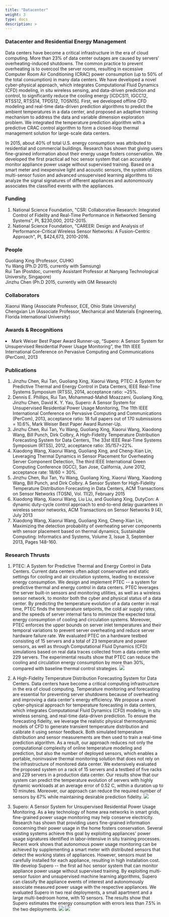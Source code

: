 ```yaml
---
title: "Datacenter"
weight: 3
type: docs
description: >
---
```


### **Datacenter and Residential Energy Management**
Data centers have become a critical infrastructure in the era of cloud computing. More than 23% of data center outages are caused by servers’ overheating-induced shutdowns. The common practice to prevent overheating is to overcool the server rooms, resulting in excessive Computer Room Air Conditioning (CRAC) power consumption (up to 50% of the total consumption) in many data centers. We have developed a novel cyber-physical approach, which integrates Computational Fluid Dynamics (CFD) modeling, in situ wireless sensing, and data-driven prediction and control, to significantly reduce the cooling energy [ICDCS11, IGCC12, RTSS12, RTSS14, TPDS12, TOSN15]. First, we developed offline CFD modeling and real-time data-driven prediction algorithms to predict the ambient temperatures in a data center, and proposed an adaptive training mechanism to address the data and variable dimension exploration problem. We integrated the temperature prediction algorithm with a predictive CRAC control algorithm to form a closed-loop thermal management solution for large-scale data centers.

In 2015, about 40% of total U.S. energy consumption was attributed to residential and commercial buildings. Research has shown that giving users fine-grained information about their energy usage fosters conservation. We developed the first practical ad hoc sensor system that can accurately monitor appliance power usage without supervised training. Based on a smart meter and inexpensive light and acoustic sensors, the system utilizes multi-sensor fusion and advanced unsupervised learning algorithms to analyze the signal signatures of different appliances and autonomously associates the classified events with the appliances.

### **Funding**
1. National Science Foundation, "CSR: Collaborative Research: Integrated Control of Fidelity and Real-Time Performance in Networked Sensing Systems", PI, $230,000, 2012-2015.
2. National Science Foundation, "CAREER: Design and Analysis of Performance-Critical Wireless Sensor Networks: A Fusion-Centric Approach", PI, $424,673, 2010-2016.

### **People**
Guoliang Xing (Professor, CUHK)<br>
Yu Wang (Ph.D 2015, currently with Samsung)<br>
Rui Tan (Postdoc, currently Assistant Professor at Nanyang Technological University, Singapore)<br>
Jinzhu Chen (Ph.D 2015, currently with GM Research)

### **Collaborators**
Xiaorui Wang (Associate Professor, ECE, Ohio State University)<br>
Chengxian Lin (Associate Professor, Mechanical and Materials Engineering, Florida International University)

### **Awards & Recognitions**
<li>Mark Weiser Best Paper Award Runner-up, “Supero: A Sensor System for Unsupervised Residential Power Usage Monitoring”, the 11th IEEE International Conference on Pervasive Computing and Communications (PerCom), 2013</li>
                                        

### **Publications**
1. Jinzhu Chen, Rui Tan, Guoliang Xing, Xiaorui Wang, PTEC: A System for Predictive Thermal and Energy Control in Data Centers, IEEE Real-Time Systems Symposium (RTSS), 2014, acceptance ratio: ~25%.
2. Dennis E. Phillips, Rui Tan, Mohammad-Mahdi Moazzami, Guoliang Xing, Jinzhu Chen, David K. Y. Yau, Supero: A Sensor System for Unsupervised Residential Power Usage Monitoring, The 11th IEEE International Conference on Pervasive Computing and Communications (PerCom), 2013, acceptance ratio: 18 full papers out of 170 submissions = 10.6%, Mark Weiser Best Paper Award Runner-Up.
3. Jinzhu Chen, Rui Tan, Yu Wang, Guoliang Xing, Xiaorui Wang, Xiaodong Wang, Bill Punch, Dirk Colbry, A High-Fidelity Temperature Distribution Forecasting System for Data Centers, The 33st IEEE Real-Time Systems Symposium (RTSS), 2012, acceptance ratio: 35/157=22%.
4. Xiaodong Wang, Xiaorui Wang, Guoliang Xing, and Cheng-Xian Lin, Leveraging Thermal Dynamics in Sensor Placement for Overheating Server Component Detection, The third IEEE International Green Computing Conference (IGCC), San Jose, California, June 2012, acceptance rate: 18/60 = 30%.
5. Jinzhu Chen, Rui Tan, Yu Wang, Guoliang Xing, Xiaorui Wang, Xiaodong Wang, Bill Punch, and Dirk Colbry. A Sensor System for High-Fidelity Temperature Distribution Forecasting in Data Centers, ACM Transactions on Sensor Networks (TOSN), Vol. 11(2), February 2015
6. Xiaodong Wang, Xiaorui Wang, Liu Liu, and Guoliang Xing, DutyCon: A dynamic duty-cycle control approach to end-to-end delay guarantees in wireless sensor networks, ACM Transactions on Sensor Networks 9 (4), July 2013
7. Xiaodong Wang, Xiaorui Wang, Guoliang Xing, Cheng-Xian Lin, Maximizing the detection probability of overheating server components with sensor placement based on thermal dynamics, Sustainable Computing: Informatics and Systems, Volume 3, Issue 3, September 2013, Pages 148-160.

### **Research Thrusts**
1. PTEC: A System for Predictive Thermal and Energy Control in Data Centers. Current data centers often adopt conservative and static settings for cooling and air circulation systems, leading to excessive energy consumption. We design and implement PTEC -- a system for predictive thermal and energy control in data centers. PTEC leverages the server built-in sensors and monitoring utilities, as well as a wireless sensor network, to monitor both the cyber and physical status of a data center. By predicting the temperature evolution of a data center in real time, PTEC finds the temperature setpoints, the cold air supply rates, and the speeds of server internal fans to minimize the expected total energy consumption of cooling and circulation systems. Moreover, PTEC enforces the upper bounds on server inlet temperatures and their temporal variations to prevent server overheating and reduce server hardware failure rate. We evaluated PTEC on a hardware testbed consisting of 15 servers and a total of 23 temperature and power sensors, as well as through Computational Fluid Dynamics (CFD) simulations based on real data traces collected from a data center with 229 servers. The experimental results show that PTEC can reduce the cooling and circulation energy consumption by more than 30%, compared with baseline thermal control strategies.
![](/images/research/dc_img1.png)

2. A High-Fidelity Temperature Distribution Forecasting System for Data Centers. Data centers have become a critical computing infrastructure in the era of cloud computing. Temperature monitoring and forecasting are essential for preventing server shutdowns because of overheating and improving a data center's energy efficiency. We propose a novel cyber-physical approach for temperature forecasting in data centers, which integrates Computational Fluid Dynamics (CFD) modeling, in situ wireless sensing, and real-time data-driven prediction. To ensure the forecasting fidelity, we leverage the realistic physical thermodynamic models of CFD to generate transient temperature distribution and calibrate it using sensor feedback. Both simulated temperature distribution and sensor measurements are then used to train a real-time prediction algorithm. As a result, our approach reduces not only the computational complexity of online temperature modeling and prediction, but also the number of deployed sensors, which enables a portable, noninvasive thermal monitoring solution that does not rely on the infrastructure of monitored data center. We extensively evaluated the proposed system on a rack of 15 servers and a testbed of five racks and 229 servers in a production data center. Our results show that our system can predict the temperature evolution of servers with highly dynamic workloads at an average error of 0.52 C, within a duration up to 10 minutes. Moreover, our approach can reduce the required number of sensors by 67% while maintaining desirable prediction fidelity.
![](/images/research/dc_img2.png)

3. Supero: A Sensor System for Unsupervised Residential Power Usage Monitoring. As a key technology of home area networks in smart grids, fine-grained power usage monitoring may help conserve electricity. Research has shown that providing users fine-grained information concerning their power usage in the home fosters conservation. Several existing systems achieve this goal by exploiting appliances' power usage signatures identified in labor-intensive in situ training processes. Recent work shows that autonomous power usage monitoring can be achieved by supplementing a smart meter with distributed sensors that detect the working states of appliances. However, sensors must be carefully installed for each appliance, resulting in high installation cost. We develop Supero -- the first ad hoc sensor system that can monitor appliance power usage without supervised training. By exploiting multi-sensor fusion and unsupervised machine learning algorithms, Supero can classify the appliance events of interest and autonomously associate measured power usage with the respective appliances. We evaluated Supero in two real deployments, a small apartment and a large multi-bedroom home, with 10 sensors. The results show that Supero estimates the energy consumption with errors less than 7.5% in the two deployments.
![](/images/research/dc_img3.png)
![](/images/research/dc_img4.png)